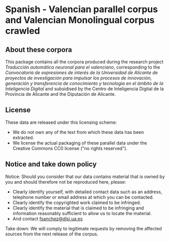 Spanish - Valencian parallel corpus and Valencian Monolingual corpus crawled
================================================================================================

## About these corpora

This package contains all the corpora produced during the research project *Traducción automática neuronal para el valenciano*,
corresponding to the *Convocatoria de expresiones de interés de la Universidad de Alicante de proyectos de investigación para 
impulsar los procesos de innovación, generación y transferencia de conocimiento y tecnología en el ámbito de la Inteligencia Digital* 
and subsidised by the Centro de Inteligencia Digital de la Provincia de Alicante and the Diputación de Alicante.


## License
These data are released under this licensing scheme:
 * We do not own any of the text from which these data has been extracted.
 * We license the actual packaging of these parallel data under the Creative
   Commons CC0 license ("no rights reserved").

## Notice and take down policy
Notice: Should you consider that our data contains material that is owned by
you and should therefore not be reproduced here, please:

 * Clearly identify yourself, with detailed contact data such as an address,
   telephone number or email address at which you can be contacted.
 * Clearly identify the copyrighted work claimed to be infringed.
 * Clearly identify the material that is claimed to be infringing and
   information reasonably sufficient to allow us to locate the material. 
 * And contact fsanchez@dlsi.ua.es

Take down: We will comply to legitimate requests by removing the affected
sources from the next release of the corpus.

